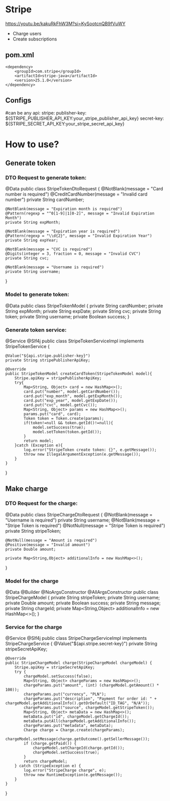 # Stripe
https://youtu.be/kakuRkFhW3M?si=KySootcnQB9fVuWY
- Charge users
- Create subscriptions  
## pom.xml
    <dependency>
        <groupId>com.stripe</groupId>
        <artifactId>stripe-java</artifactId>
        <version>25.1.0</version>
    </dependency>
## Configs
#can be any
api:
  stripe:
    publisher-key: ${STRIPE_PUBLISHER_API_KEY:your_stripe_publisher_api_key}
    secret-key: ${STRIPE_SECRET_API_KEY:your_stripe_secret_api_key}
# How to use?
## Generate token
### DTO Request to generate token:
@Data
public class StripeTokenDtoRequest {
    @NotBlank(message = "Card number is required")
    @CreditCardNumber(message = "Invalid card number")
    private String cardNumber;

    @NotBlank(message = "Expiration month is required")
    @Pattern(regexp = "^0[1-9]|1[0-2]", message = "Invalid Expiration Month")
    private String expMonth;

    @NotBlank(message = "Expiration year is required")
    @Pattern(regexp = "\\d{2}", message = "Invalid Expiration Year")
    private String expYear;

    @NotBlank(message = "CVC is required")
    @Digits(integer = 3, fraction = 0, message = "Invalid CVC")
    private String cvc;

    @NotBlank(message = "Username is required")
    private String username;
}
### Model to generate token:
@Data
public class StripeTokenModel {
    private String cardNumber;
    private String expMonth;
    private String expDate;
    private String cvc;
    private String token;
    private String username;
    private Boolean success;
}
### Generate token service:
@Service
@Slf4j
public class StripeTokenServiceImpl implements StripeTokenService {

    @Value("${api.stripe.publisher-key}")
    private String stripePublisherApiKey;

    @Override
    public StripeTokenModel createCardToken(StripeTokenModel model){
        Stripe.apiKey = stripePublisherApiKey;
        try{
            Map<String, Object> card = new HashMap<>();
            card.put("number", model.getCardNumber());
            card.put("exp_month", model.getExpMonth());
            card.put("exp_year", model.getExpDate());
            card.put("cvc", model.getCvc());
            Map<String, Object> params = new HashMap<>();
            params.put("card", card);
            Token token = Token.create(params);
            if(token!=null && token.getId()!=null){
                model.setSuccess(true);
                model.setToken(token.getId());
            }
            return model;
        }catch (Exception e){
            log.error("StripeToken create token: {}", e.getMessage());
            throw new IllegalArgumentException(e.getMessage());
        }
    }
}
## Make charge
### DTO Request for the charge:
@Data
public class StripeChargeDtoRequest {
    @NotBlank(message = "Username is required")
    private String username;
    @NotBlank(message = "Stripe Token is required")
    @NotNull(message = "Stripe Token is required")
    private String stripeToken;

    @NotNull(message = "Amount is required")
    @Positive(message = "Invalid amount")
    private Double amount;

    private Map<String,Object> additionalInfo = new HashMap<>();

}
### Model for the charge
@Data
@Builder
@NoArgsConstructor
@AllArgsConstructor
public class StripeChargeModel {
    private String stripeToken;
    private String username;
    private Double amount;
    private Boolean success;
    private String message;
    private String chargeId;
    private Map<String,Object> additionalInfo = new HashMap<>();
}
### Service for the charge
@Service
@Slf4j
public class StripeChargeServiceImpl implements StripeChargeService {
    @Value("${api.stripe.secret-key}")
    private String stripeSecretApiKey;

    @Override
    public StripeChargeModel charge(StripeChargeModel chargeModel) {
        Stripe.apiKey = stripeSecretApiKey;
        try {
            chargeModel.setSuccess(false);
            Map<String, Object> chargeParams = new HashMap<>();
            chargeParams.put("amount", (int) (chargeModel.getAmount() * 100));
            chargeParams.put("currency", "PLN");
            chargeParams.put("description", "Payment for order id: " + chargeModel.getAdditionalInfo().getOrDefault("ID_TAG", "N/A"));
            chargeParams.put("source", chargeModel.getStripeToken());
            Map<String, Object> metaData = new HashMap<>();
            metaData.put("id", chargeModel.getChargeId());
            metaData.putAll(chargeModel.getAdditionalInfo());
            chargeParams.put("metadata", metaData);
            Charge charge = Charge.create(chargeParams);
            chargeModel.setMessage(charge.getOutcome().getSellerMessage());
            if (charge.getPaid()) {
                chargeModel.setChargeId(charge.getId());
                chargeModel.setSuccess(true);
            }
            return chargeModel;
        } catch (StripeException e) {
            log.error("StripeCharge charge", e);
            throw new RuntimeException(e.getMessage());
        }
    }
}